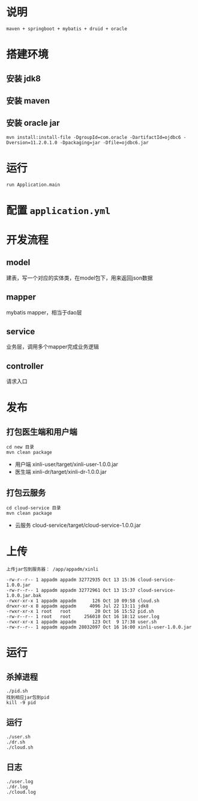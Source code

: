 # 说明
```
maven + springboot + mybatis + druid + oracle
```

# 搭建环境

## 安装 jdk8

## 安装 maven

## 安装 oracle jar
```
mvn install:install-file -DgroupId=com.oracle -DartifactId=ojdbc6 -Dversion=11.2.0.1.0 -Dpackaging=jar -Dfile=ojdbc6.jar
```

# 运行
```
run Application.main
```

# 配置 `application.yml`

# 开发流程
## model
建表，写一个对应的实体类，在model包下，用来返回json数据

## mapper
mybatis mapper，相当于dao层

## service
业务层，调用多个mapper完成业务逻辑

## controller
请求入口

# 发布
## 打包医生端和用户端
```
cd new 目录
mvn clean package
```

* 用户端 xinli-user/target/xinli-user-1.0.0.jar
* 医生端 xinli-dr/target/xinli-dr-1.0.0.jar

## 打包云服务
```
cd cloud-service 目录
mvn clean package
```
* 云服务 cloud-service/target/cloud-service-1.0.0.jar

# 上传
```
上传jar包到服务器： /app/appadm/xinli

-rw-r--r-- 1 appadm appadm 32772935 Oct 13 15:36 cloud-service-1.0.0.jar
-rw-r--r-- 1 appadm appadm 32772961 Oct 13 15:37 cloud-service-1.0.0.jar.bak
-rwxr-xr-x 1 appadm appadm      126 Oct 10 09:58 cloud.sh
drwxr-xr-x 8 appadm appadm     4096 Jul 22 13:11 jdk8
-rwxr-xr-x 1 root   root         20 Oct 16 15:52 pid.sh
-rw-r--r-- 1 root   root     256010 Oct 16 18:12 user.log
-rwxr-xr-x 1 appadm appadm      123 Oct  9 17:38 user.sh
-rw-r--r-- 1 appadm appadm 28032097 Oct 16 16:00 xinli-user-1.0.0.jar

```

# 运行
## 杀掉进程
```
./pid.sh
找到相应jar包到pid
kill -9 pid
```

## 运行
```
./user.sh
./dr.sh
./cloud.sh
```

## 日志
```
./user.log
./dr.log
./cloud.log
```

